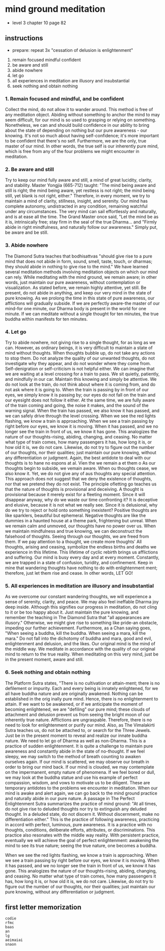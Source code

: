 # mind ground meditation

- level 3 chapter 10 page 82

## instructions

- prepare: repeat 3x "cessation of delusion is enlightenment"

1. remain focused mindful confident
1. be aware and still
1. abide nowhere
1. let go
1. all experiences in meditation are illusory and insubstantial
1. seek nothing and obtain nothing

### 1. Remain focused and mindful, and be confident

Collect the mind, do not allow it to wander around.
This method is free of any meditation object. Abiding without something to anchor the mind to may seem difficult, for our mind is so used to grasping or relying on something.
Nonetheless, we can and should build confidence in our ability to bring about the state of depending on nothing but our pure awareness - our knowing.
It's not so much about having self-confidence; it's more important to be confident that there's no self. Furthermore, we are the only, true master of our mind.
In other words, the true self is our inherently pure mind, which is free from any of the four problems we might encounter in meditation.

### 2. Be aware and still

Try to keep our mind fully aware and still, a mind of great lucidity, clarity, and stability.
Master Yongjia (665-712) taught: "The mind being aware and still is right; the mind being aware, yet restless is not right; the mind being still, yet blank is not right, either."
Therefore, in every moment, we try to maintain a mind of clarity, stillness, insight, and serenity.
Our mind has complete autonomy, undistracted in any condition, remaining watchful under any circumstances.
The very mind can sail effortlessly and naturally, and is at ease all the time.
The Grand Master once said, "Let the mind be as it is, intrinsically free; stay firm in the seal of the true Dharma... and
"Firmly abide in right mindfulness, and naturally follow our awareness."
Simply put, be aware and be still.

### 3. Abide nowhere

The Diamond Sutra teaches that bodhisattvas "should give rise to a pure mind that does not abide in form, sound, smell, taste, touch, or dharmas; they should abide in nothing to give rise to the mind."
We have learned several meditation methods involving meditation objects on which our mind can rely.
While meditating with the mind ground, we remain aware; in other words, just maintain our pure awareness, without contemplation or visualization. As stated before, we remain highly attentive, yet still. Be present, do not abide in anything, and keep our very mind in the state of pure knowing. As we prolong the time in this state of pure awareness, our afflictions will gradually subside. If we are perfectly aware-the master of our mind-for one minute, our Dharma body is present in the world for one minute. If we can meditate without a single thought for ten minutes, the true buddha within manifests for ten minutes.

### 4. Let go

Try to abide nowhere, not giving rise to a single thought, for as long as we can. However, as ordinary beings, it is very difficult to maintain a state of mind without thoughts. When thoughts bubble up, do not take any actions to stop them. Do not analyze the quality of our unwanted thoughts, do not investigate why they appear, and do not wonder where they come from. Self-denigration or self-criticism is not helpful either.
We can imagine that we are waiting at a level crossing for a train to pass. We sit quietly, patiently, and mindfully in our car.
Maintain this knowing and simply be attentive. We do not look at the train, do not think about where it is coming from, and do not ask where it is going to. When the train is passing by in front of our eyes, we simply know it is passing by; our eyes do not fall on the train and our eyesight does not follow it either.
At the same time, we are fully aware of the train coming and going, the noise it makes, and the sound of the warning signal.
When the train has passed, we also know it has passed, and we can safely drive through the level crossing.
When we see the red lights flashing, we know a train is approaching. When we see a train passing by right before our eyes, we know it is moving. When it has passed, and we no longer see the train in front of us, we know it has gone.
This analogizes the nature of our thoughts-rising, abiding, changing, and ceasing. No matter what type of train comes, how many passengers it has, how long it is, or how old it is, we do not care. Likewise, do not try to figure out the number of our thoughts, nor their qualities; just maintain our pure knowing, without any differentiation or judgment.
Again, the best antidote to deal with our thoughts is to hane no espons at al. Vien the we remain a et them o As our thoughts begin to subside, we vemain aware. When ou thoughts cease, we also know it. Yet, we do not give any of aus thoughts any special attention.
This approach does not suggest that we deny the existence of thoughts, nor that we pretend they do not exist. The principle ofletting go teaches us that the nature of thoughts is provisional and deceiving. A thought is provisional because it merely exist for a fleeting moment. Since it will disappear anyway, why do we waste our time confronting it? It is deceptive and elusive, because it is not what we really see. Since it is delusional, why do we try to reject or hold onto something inexistent?
Positive thoughts are like sparklers, beautiful but ephemeral.
Negative thoughts are like the dummies in a haunted house at a theme park, frightening but unreal. When we remain calm and unmoved, our thoughts have no power over us. When we maintain mindfulness and true knowing, we can deconstruct the falsehood of thoughts. Seeing through our thoughts, we are freed from them.
If we pay attention to a thought, we create more thoughts' All thoughts, arising and ceasing, symbolize the endless births and deaths we experience in this lifetime. This lifetime of cyclic rebirth brings us afflictions and suffering. Our mind is busy every day and at every moment. Constantly, we are trapped in a state of confusion, turidity, and confinement. Keep in mine that wandering thoughts have nothing to do with enlightenment ment; therefore, just let them rise and cease. In other words,
LET GO!

### 5. All experiences in meditation are illusory and insubstantial

As we overcome our constant wandering thoughts, we will experience a sense of serenity, clarity, and peace. We may also feel ineffable Dharma joy deep inside. Although this signifies our progress in meditation, do not cling to it or be too happy about it. Just maintain the pure knowing, and remember the teaching in The Diamond Sutra that "all appearances are illusory." Otherwise, we might give rise to something like pride-an obstacle, impeding our further achievement.
Furthermore, as a Chan saying goes, "When seeing a buddha, kill the buddha. When seeing a mara, kill the mara." Do not fall into the dichotomy of buddha and mara, good and evil, enlightenment and delusion, and the likes. Our original mind is the mind of the middle way. We meditate in accordance with the quality of our original mind to return to the true reality. When meditating on this very mind, just be in the present moment, aware and still.

### 6. Seek nothing and obtain nothing

The Platform Sutra states, "There is no cultivation or attain-ment; there is no defilement or impurity. Each and every being is innately enlightened, for we all have buddha nature and are originally awakened. Nothing can be established in the orig inally pure mind. Hence, there is no enlightenment to attain.
If we want to be awakened, or if we anticipate the moment of becoming enlightened, we are "defiling" our pure mind; these clouds of attachment and delusion prevent us from seeing the bright moon of our inherently true nature. Afflictions are ungraspable. Therefore, there is no need to look for enlightenment or purify our mind. Also, as The Vimalakirti Sutra teaches us, do not be attached to, or search for the Three Jewels. Just be in the present moment to reveal and realize our innate buddha nature. We need to let go of Dharma as well as non-Dharma.
This is a practice of sudden enlightenment.
It is quite a challenge to maintain pure awareness and constantly abide in the state of no-thought. If we feel sleepy, we may switch to the method of breath counting to awaken ourselves again. If our mind is scattered, we may observe our breath in order to bring our mind back. If our mind is clouded, we may contemplate on the impermanent, empty nature of phenomena.
If we feel bored or dull, we may look at the buddha statue and use his example of perfect compassion, wisdom, and vows to motivate us to be diligent. These are temporary antidotes to the problems we encounter in meditation. When our mind is awake and alert again, we can go back to the mind ground practice and naturally abide in our pure nature.
A passage in The Perfect Enlightenment Sutra summarizes the practice of mind ground: "At all times, do not give rise to deluded thoughts nor try to extinguish any deluded thought. In a deluded state, do not discern it. Without discernment, make no differentiation either." This is the practice of following awareness, practicing in accord with perfect, luminous, pure awareness. It is a practice with no thoughts, conditions, deliberate efforts, attributes, or discriminations. This practice also resonates with the middle way reality. With persistent practice, eventually we will achieve the goal of perfect enlightenment: awakening the mind to see its true nature; seeing the true nature, one becomes a buddha.

When we see the red lights flashing, we know a train is approaching. When we see a train passing by right before our eyes, we know it is moving. When it has passed, and we no longer see the train in front of us, we know it has gone.
This analogizes the nature of our thoughts-rising, abiding, changing, and ceasing. No matter what type of train comes, how many passengers it has, how long it is, or how old it is, we do not care. Likewise, do not try to figure out the number of our thoughts, nor their qualities; just maintain our pure knowing, without any differentiation or judgment.

## first letter memorization

```text
codie
rfmc
baas
an
lg
aeimaiai
snaon
```
